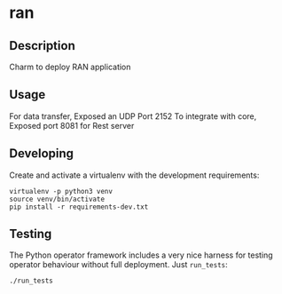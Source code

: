 # ran

## Description

Charm to deploy RAN application

## Usage

For data transfer, Exposed an UDP Port 2152
To integrate with core, Exposed port 8081 for Rest server

## Developing

Create and activate a virtualenv with the development requirements:

    virtualenv -p python3 venv
    source venv/bin/activate
    pip install -r requirements-dev.txt

## Testing

The Python operator framework includes a very nice harness for testing
operator behaviour without full deployment. Just `run_tests`:

    ./run_tests
